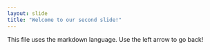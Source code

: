 ```yaml
---
layout: slide
title: "Welcome to our second slide!"
---
```

This file uses the markdown language.
Use the left arrow to go back!
